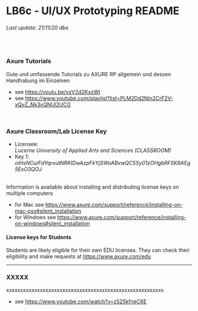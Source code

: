 # LB6c - UI/UX Prototyping README
###### Last update: 21/11/20 dbe
</br>

### Axure Tutorials  
Gute und umfassende Tutorials zu AXURE RP allgemein und dessen Handhabung im Einzelnen
</br>
* see https://youtu.be/vzV2d2KxzWI  
* see https://www.youtube.com/playlist?list=PLM2Dd2NIn2CrF2V-xQyZ_Nk3vQNUl2UCG  
</br>

### Axure Classroom/Lab License Key

+ Licensee:  
*Lucerne University of Applied Arts and Sciences (CLASSROOM)*     
+ Key 1:  
*oiHsNCu/FdYqrxutNRKIDwAzpFkYjSWoABxwQC5Sy01zOHgbRFSK8AEg5EsO3QOJ*   
</br>
Information is available about installing and distributing license keys on multiple computers  

+ for Mac see https://www.axure.com/support/reference/installing-on-mac-osx#silent_installation  
+ for Windows see https://www.axure.com/support/reference/installing-on-windows#silent_installation  

#### License keys for Students  
Students are likely eligible for their own EDU licenses. 
They can check their eligibility and make requests at https://www.axure.com/edu

---
### XXXXX
xxxxxxxxxxxxxxxxxxxxxxxxxxxxxxxxxxxxxxxxxxxxxxxxxxxxxxxx
</br>
* see https://www.youtube.com/watch?v=z525kfneC6E
</br>
